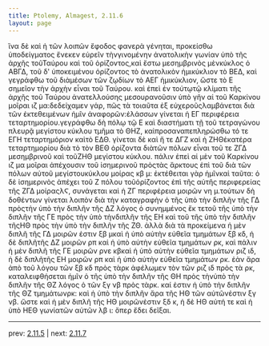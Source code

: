 ```yaml
---
title: Ptolemy, Almagest, 2.11.6
layout: page
---
```


ἵνα δὲ καὶ ἡ τῶν λοιπῶν ἔφοδος φανερὰ γένηται, προκείσθω ὑποδείγματος ἕνεκεν εὑρεῖν τὴνγινομένην ἀνατολικὴν γωνίαν ὑπὸ τῆς ἀρχῆς τοῦΤαύρου καὶ τοῦ ὁρίζοντος,καὶ ἔστω μεσημβρινὸς μὲνκύκλος ὁ ΑΒΓΔ, τοῦ δ' ὑποκειμένου ὁρίζοντος τὸ ἀνατολικὸν ἡμικύκλιον τὸ ΒΕΔ, καὶ γεγράφθω τοῦ διὰμέσων τῶν ζῳδίων τὸ ΑΕΓ ἡμικύκλιον, ὥστε τὸ Ε σημεῖον τὴν ἀρχὴν εἶναι τοῦ Ταύρου. καὶ ἐπεὶ ἐν τούτῳτῷ κλίματι τῆς ἀρχῆς τοῦ Ταύρου ἀνατελλούσης μεσουρανοῦσιν ὑπὸ γῆν αἱ τοῦ Καρκίνου μοῖραι ιζ μα:δεδείχαμεν γάρ, πῶς τὰ τοιαῦτα ἐξ εὐχεροῦςλαμβάνεται διὰ τῶν ἐκτεθειμένων ἡμῖν ἀναφορῶν:ἐλάσσων γίνεται ἡ ΕΓ περιφέρεια τεταρτημορίου.γεγράφθω δὴ πόλῳ τῷ Ε καὶ διαστήματι τῇ τοῦ τετραγώνου πλευρᾷ μεγίστου κύκλου τμῆμα τὸ ΘΗΖ, καὶπροσαναπεπληρώσθω τό τε ΕΓΗ τεταρτημόριον καὶτὸ ΕΔΘ. γίνεται δὲ καὶ ἥ τε ΔΓΖ καὶ ἡ ΖΗΘἑκατέρα τεταρτημορίου διὰ τὸ τὸν ΒΕΘ ὁρίζοντα διὰτῶν πόλων εἶναι τοῦ τε ΖΓΔ μεσημβρινοῦ καὶ τοῦΖΗΘ μεγίστου κύκλου. πάλιν ἐπεὶ αἱ μὲν τοῦ Καρκίνου ιζ μα μοῖραι ἀπέχουσιν τοῦ ἰσημερινοῦ πρὸςτὰς ἄρκτους ἐπὶ τοῦ διὰ τῶν πόλων αὐτοῦ μεγίστουκύκλου μοίρας κβ μ: ἐκτέθειται γὰρ ἡμῖνκαὶ ταῦτα: ὁ δὲ ἰσημερινὸς ἀπέχει τοῦ Ζ πόλου τοῦὁρίζοντος ἐπὶ τῆς αὐτῆς περιφερείας τῆς ΖΓΔ μοίραςλϚ, συνάγεται καὶ ἡ ΖΓ περιφέρεια μοιρῶν νη μ.τούτων δὴ δοθέντων γίνεται λοιπὸν διὰ τὴν καταγραφὴν ὁ τῆς ὑπὸ τὴν διπλῆν τῆς ΓΔ πρὸςτὴν ὑπὸ τὴν διπλῆν τῆς ΔΖ λόγος ὁ συνημμένος ἔκ τετοῦ τῆς ὑπὸ τὴν διπλῆν τῆς ΓΕ πρὸς τὴν ὑπὸ τὴνδιπλῆν τῆς ΕΗ καὶ τοῦ τῆς ὑπὸ τὴν διπλῆν τῆςΗΘ πρὸς τὴν ὑπὸ τὴν διπλῆν τῆς ΖΘ. ἀλλὰ διὰ τὰ προκείμενα ἡ μὲν διπλῆ τῆς ΓΔ μοιρῶν ἐστιν ξβ μκαὶ ἡ ὑπὸ αὐτὴν εὐθεῖα τμημάτων ξβ κδ, ἡ δὲ διπλῆτῆς ΔΖ μοιρῶν ρπ καὶ ἡ ὑπὸ αὐτὴν εὐθεῖα τμημάτων ρκ, καὶ πάλιν ἡ μὲν διπλῆ τῆς ΓΕ μοιρῶν ρνε κβκαὶ ἡ ὑπὸ αὐτὴν εὐθεῖα τμημάτων ριζ ιδ, ἡ δὲ διπλῆτῆς ΕΗ μοιρῶν ρπ καὶ ἡ ὑπὸ αὐτὴν εὐθεῖα τμημάτων ρκ. ἐὰν ἄρα ἀπὸ τοῦ λόγου τῶν ξβ κδ πρὸς τὰρκ ἀφέλωμεν τὸν τῶν ριζ ιδ πρὸς τὰ ρκ, καταλειφθήσεται ἡμῖν ὁ τῆς ὑπὸ τὴν διπλῆν τῆς ΘΗ πρὸς τὴνὑπὸ τὴν διπλῆν τῆς ΘΖ λόγος ὁ τῶν ξγ νβ πρὸς τὰρκ. καί ἐστιν ἡ ὑπὸ τὴν διπλῆν τῆς ΘΖ τμημάτωνρκ: καὶ ἡ ὑπὸ τὴν διπλῆν ἄρα τῆς ΗΘ τῶν αὐτῶνἐστιν ξγ νβ. ὥστε καὶ ἡ μὲν διπλῆ τῆς ΗΘ μοιρῶνἐστιν ξδ κ, ἡ δὲ ΗΘ αὐτή τε καὶ ἡ ὑπὸ ΗΕΘ γωνίατῶν αὐτῶν λβ ι: ὅπερ ἔδει δεῖξαι.

---

prev: [2.11.5](../2.11.5/) | next: [2.11.7](../2.11.7/)

